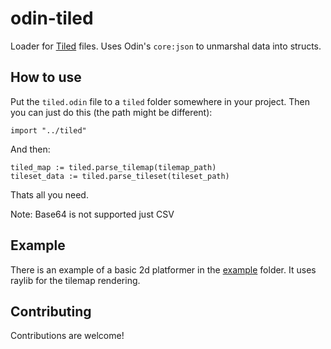 # odin-tiled
Loader for [Tiled]([https://ldtk.io/](https://www.mapeditor.org/)) files. Uses Odin's `core:json` to unmarshal data into structs.

## How to use
Put the `tiled.odin` file to a `tiled` folder somewhere in your project. Then you can just do this (the path might be different):
```odin
import "../tiled"
```
And then:
```odin
tiled_map := tiled.parse_tilemap(tilemap_path)
tileset_data := tiled.parse_tileset(tileset_path)
```
Thats all you need.

Note: Base64 is not supported just CSV

## Example
There is an example of a basic 2d platformer in the [example](example/) folder. It uses raylib for the tilemap rendering.

## Contributing
Contributions are welcome!
